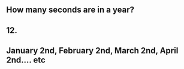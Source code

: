 ## How many seconds are in a year?
## 12.
## January 2nd, February 2nd, March 2nd, April 2nd.... etc